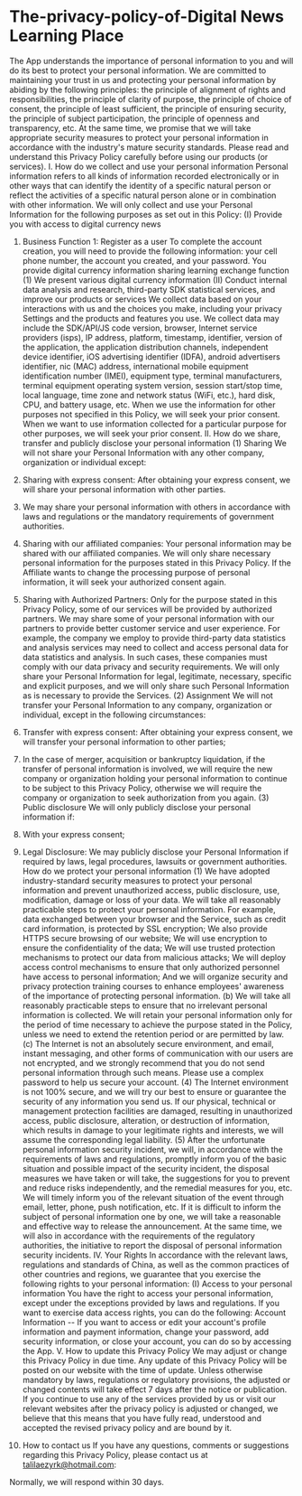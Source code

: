 # The-privacy-policy-of-Digital News Learning Place

The App understands the importance of personal information to you and will do its best to protect your personal information. We are committed to maintaining your trust in us and protecting your personal information by abiding by the following principles: the principle of alignment of rights and responsibilities, the principle of clarity of purpose, the principle of choice of consent, the principle of least sufficient, the principle of ensuring security, the principle of subject participation, the principle of openness and transparency, etc. At the same time, we promise that we will take appropriate security measures to protect your personal information in accordance with the industry's mature security standards. Please read and understand this Privacy Policy carefully before using our products (or services).
I. How do we collect and use your personal information
Personal information refers to all kinds of information recorded electronically or in other ways that can identify the identity of a specific natural person or reflect the activities of a specific natural person alone or in combination with other information. We will only collect and use your Personal Information for the following purposes as set out in this Policy:
(I) Provide you with access to digital currency news
1. Business Function 1: Register as a user
To complete the account creation, you will need to provide the following information: your cell phone number, the account you created, and your password.
You provide digital currency information sharing learning exchange function
(1) We present various digital currency information
(II) Conduct internal data analysis and research, third-party SDK statistical services, and improve our products or services
We collect data based on your interactions with us and the choices you make, including your privacy Settings and the products and features you use. We collect data may include the SDK/API/JS code version, browser, Internet service providers (isps), IP address, platform, timestamp, identifier, version of the application, the application distribution channels, independent device identifier, iOS advertising identifier (IDFA), android advertisers identifier, nic (MAC) address, international mobile equipment identification number (IMEI), equipment type, terminal manufacturers, terminal equipment operating system version, session start/stop time, local language, time zone and network status (WiFi, etc.), hard disk, CPU, and battery usage, etc.
When we use the information for other purposes not specified in this Policy, we will seek your prior consent.
When we want to use information collected for a particular purpose for other purposes, we will seek your prior consent.
II. How do we share, transfer and publicly disclose your personal information
(1) Sharing
We will not share your Personal Information with any other company, organization or individual except:
1. Sharing with express consent: After obtaining your express consent, we will share your personal information with other parties.
2. We may share your personal information with others in accordance with laws and regulations or the mandatory requirements of government authorities.
3. Sharing with our affiliated companies: Your personal information may be shared with our affiliated companies. We will only share necessary personal information for the purposes stated in this Privacy Policy. If the Affiliate wants to change the processing purpose of personal information, it will seek your authorized consent again.

4. Sharing with Authorized Partners: Only for the purpose stated in this Privacy Policy, some of our services will be provided by authorized partners. We may share some of your personal information with our partners to provide better customer service and user experience. For example, the company we employ to provide third-party data statistics and analysis services may need to collect and access personal data for data statistics and analysis. In such cases, these companies must comply with our data privacy and security requirements. We will only share your Personal Information for legal, legitimate, necessary, specific and explicit purposes, and we will only share such Personal Information as is necessary to provide the Services.
(2) Assignment
We will not transfer your Personal Information to any company, organization or individual, except in the following circumstances:
1. Transfer with express consent: After obtaining your express consent, we will transfer your personal information to other parties;
2. In the case of merger, acquisition or bankruptcy liquidation, if the transfer of personal information is involved, we will require the new company or organization holding your personal information to continue to be subject to this Privacy Policy, otherwise we will require the company or organization to seek authorization from you again.
(3) Public disclosure
We will only publicly disclose your personal information if:
1. With your express consent;
2. Legal Disclosure: We may publicly disclose your Personal Information if required by laws, legal procedures, lawsuits or government authorities.
How do we protect your personal information
(1) We have adopted industry-standard security measures to protect your personal information and prevent unauthorized access, public disclosure, use, modification, damage or loss of your data. We will take all reasonably practicable steps to protect your personal information. For example, data exchanged between your browser and the Service, such as credit card information, is protected by SSL encryption; We also provide HTTPS secure browsing of our website; We will use encryption to ensure the confidentiality of the data; We will use trusted protection mechanisms to protect our data from malicious attacks; We will deploy access control mechanisms to ensure that only authorized personnel have access to personal information; And we will organize security and privacy protection training courses to enhance employees' awareness of the importance of protecting personal information.
(b) We will take all reasonably practicable steps to ensure that no irrelevant personal information is collected. We will retain your personal information only for the period of time necessary to achieve the purpose stated in the Policy, unless we need to extend the retention period or are permitted by law.
(c) The Internet is not an absolutely secure environment, and email, instant messaging, and other forms of communication with our users are not encrypted, and we strongly recommend that you do not send personal information through such means. Please use a complex password to help us secure your account.
(4) The Internet environment is not 100% secure, and we will try our best to ensure or guarantee the security of any information you send us. If our physical, technical or management protection facilities are damaged, resulting in unauthorized access, public disclosure, alteration, or destruction of information, which results in damage to your legitimate rights and interests, we will assume the corresponding legal liability.
(5) After the unfortunate personal information security incident, we will, in accordance with the requirements of laws and regulations, promptly inform you of the basic situation and possible impact of the security incident, the disposal measures we have taken or will take, the suggestions for you to prevent and reduce risks independently, and the remedial measures for you, etc. We will timely inform you of the relevant situation of the event through email, letter, phone, push notification, etc. If it is difficult to inform the subject of personal information one by one, we will take a reasonable and effective way to release the announcement.
At the same time, we will also in accordance with the requirements of the regulatory authorities, the initiative to report the disposal of personal information security incidents.
IV. Your Rights
In accordance with the relevant laws, regulations and standards of China, as well as the common practices of other countries and regions, we guarantee that you exercise the following rights to your personal information:
(I) Access to your personal information
You have the right to access your personal information, except under the exceptions provided by laws and regulations. If you want to exercise data access rights, you can do the following:
Account Information -- If you want to access or edit your account's profile information and payment information, change your password, add security information, or close your account, you can do so by accessing the App.
V. How to update this Privacy Policy
We may adjust or change this Privacy Policy in due time. Any update of this Privacy Policy will be posted on our website with the time of update. Unless otherwise mandatory by laws, regulations or regulatory provisions, the adjusted or changed contents will take effect 7 days after the notice or publication. If you continue to use any of the services provided by us or visit our relevant websites after the privacy policy is adjusted or changed, we believe that this means that you have fully read, understood and accepted the revised privacy policy and are bound by it.
6. How to contact us
If you have any questions, comments or suggestions regarding this Privacy Policy, please contact us at talilaezyrk@hotmail.com:

Normally, we will respond within 30 days.
